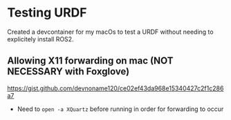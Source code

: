 # Testing URDF

Created a devcontainer for my macOs to test a URDF without needing to explicitely install ROS2.

## Allowing X11 forwarding on mac (NOT NECESSARY with Foxglove)

https://gist.github.com/devnoname120/ce02ef43da968e15340427c2f1c286a7

- Need to `open -a XQuartz` before running in order for forwarding to occur
